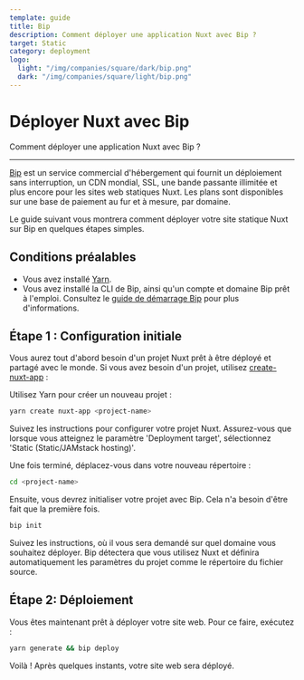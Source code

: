 ```yaml
---
template: guide
title: Bip
description: Comment déployer une application Nuxt avec Bip ?
target: Static
category: deployment
logo:
  light: "/img/companies/square/dark/bip.png"
  dark: "/img/companies/square/light/bip.png"
---
```

# Déployer Nuxt avec Bip

Comment déployer une application Nuxt avec Bip ?

---

[Bip](https://bip.sh) est un service commercial d'hébergement qui fournit un déploiement sans interruption, un CDN mondial, SSL, une bande passante illimitée et plus encore pour les sites web statiques Nuxt. Les plans sont disponibles sur une base de paiement au fur et à mesure, par domaine.

Le guide suivant vous montrera comment déployer votre site statique Nuxt sur Bip en quelques étapes simples.

## Conditions préalables

- Vous avez installé [Yarn](https://yarnpkg.com/getting-started/install).
- Vous avez installé la CLI de Bip, ainsi qu'un compte et domaine Bip prêt à l'emploi. Consultez le [guide de démarrage Bip](https://bip.sh/getstarted) pour plus d'informations.

## Étape 1 : Configuration initiale

Vous aurez tout d'abord besoin d'un projet Nuxt prêt à être déployé et partagé avec le monde. Si vous avez besoin d'un projet, utilisez [create-nuxt-app](https://github.com/nuxt/create-nuxt-app) :

Utilisez Yarn pour créer un nouveau projet :

```bash
yarn create nuxt-app <project-name>
```

Suivez les instructions pour configurer votre projet Nuxt. Assurez-vous que lorsque vous atteignez le paramètre 'Deployment target', sélectionnez 'Static (Static/JAMstack hosting)'.

Une fois terminé, déplacez-vous dans votre nouveau répertoire :

```bash
cd <project-name>
```

Ensuite, vous devrez initialiser votre projet avec Bip. Cela n'a besoin d'être fait que la première fois.

```bash
bip init
```

Suivez les instructions, où il vous sera demandé sur quel domaine vous souhaitez déployer. Bip détectera que vous utilisez Nuxt et définira automatiquement les paramètres du projet comme le répertoire du fichier source.

## Étape 2: Déploiement

Vous êtes maintenant prêt à déployer votre site web. Pour ce faire, exécutez :

```bash
yarn generate && bip deploy
```

Voilà ! Après quelques instants, votre site web sera déployé.
